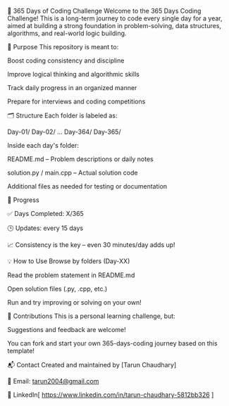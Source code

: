 🚀 365 Days of Coding Challenge
Welcome to the 365 Days Coding Challenge! This is a long-term journey to code every single day for a year, aimed at building a strong foundation in problem-solving, data structures, algorithms, and real-world logic building.





📌 Purpose
This repository is meant to:

Boost coding consistency and discipline

Improve logical thinking and algorithmic skills

Track daily progress in an organized manner

Prepare for interviews and coding competitions






🗂 Structure
Each folder is labeled as:


Day-01/
Day-02/
...
Day-364/
Day-365/







Inside each day's folder:

README.md – Problem descriptions or daily notes

solution.py / main.cpp – Actual solution code

Additional files as needed for testing or documentation





📅 Progress

✅ Days Completed: X/365


🕒 Updates: every 15 days


📈 Consistency is the key – even 30 minutes/day adds up!







💡 How to Use
Browse by folders (Day-XX)

Read the problem statement in README.md

Open solution files (.py, .cpp, etc.)

Run and try improving or solving on your own!








🤝 Contributions
This is a personal learning challenge, but:

Suggestions and feedback are welcome!

You can fork and start your own 365-days-coding journey based on this template!






📬 Contact
Created and maintained by [Tarun Chaudhary]


📧 Email: tarun2004@gmail.com


🔗 LinkedIn[ https://www.linkedin.com/in/tarun-chaudhary-5812bb326 ]
